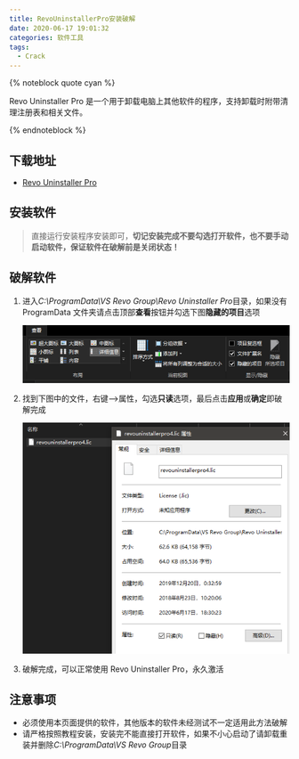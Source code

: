 ```yaml
---
title: RevoUninstallerPro安装破解
date: 2020-06-17 19:01:32
categories: 软件工具
tags:
  - Crack
---
```


{% noteblock quote cyan %}

Revo Uninstaller Pro 是一个用于卸载电脑上其他软件的程序，支持卸载时附带清理注册表和相关文件。

{% endnoteblock %}

<!-- more -->

## 下载地址

- [Revo Uninstaller Pro](https://upyun.secriy.com/downloads/RevoUninProSetup.exe)

## 安装软件

> 直接运行安装程序安装即可，**切记安装完成不要勾选打开软件，也不要手动启动软件，保证软件在破解前是关闭状态！**

## 破解软件

1. 进入*C:\ProgramData\VS Revo Group\Revo Uninstaller Pro*目录，如果没有 ProgramData 文件夹请点击顶部**查看**按钮并勾选下图**隐藏的项目**选项

   ![](RevoUninstallerPro%E5%AE%89%E8%A3%85%E7%A0%B4%E8%A7%A3/image-20200617191142607.png)

2. 找到下图中的文件，右键-->属性，勾选**只读**选项，最后点击**应用**或**确定**即破解完成

   ![](RevoUninstallerPro%E5%AE%89%E8%A3%85%E7%A0%B4%E8%A7%A3/image-20200617191313815.png)

3. 破解完成，可以正常使用 Revo Uninstaller Pro，永久激活

## 注意事项

- 必须使用本页面提供的软件，其他版本的软件未经测试不一定适用此方法破解
- 请严格按照教程安装，安装完不能直接打开软件，如果不小心启动了请卸载重装并删除*C:\ProgramData\VS Revo Group*目录
